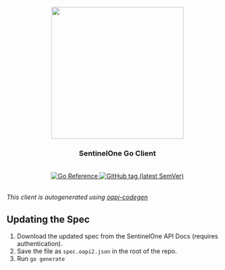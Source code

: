 <div align="center">
  <br/>
  <img src="https://res.cloudinary.com/stellaraf/image/upload/v1604277355/stellar-logo-gradient.svg" width="300" />
  <br/>
  <h3>SentinelOne Go Client</a></h3>
  <br/>
  <a href="https://pkg.go.dev/github.com/stellaraf/go-s1">
    <img src="https://pkg.go.dev/badge/github.com/stellaraf/go-s1.svg" alt="Go Reference">
  </a>
  <a href="https://github.com/stellaraf/go-s1/tags">
    <img alt="GitHub tag (latest SemVer)" src="https://img.shields.io/github/v/tag/stellaraf/go-s1?color=%2306D6A0&label=version">
  </a>
  <br/>
  <br/>
</div>

_This client is autogenerated using [oapi-codegen](https://github.com/deepmap/oapi-codegen)_

## Updating the Spec

1. Download the updated spec from the SentinelOne API Docs (requires authentication).
2. Save the file as `spec.oapi2.json` in the root of the repo.
3. Run `go generate`
